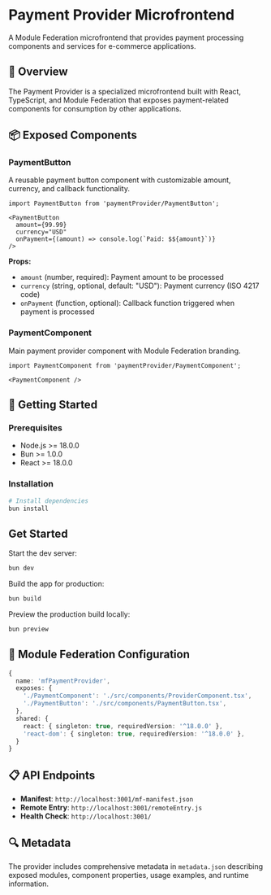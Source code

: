 # Payment Provider Microfrontend

A Module Federation microfrontend that provides payment processing components and services for e-commerce applications.

## 🎯 Overview

The Payment Provider is a specialized microfrontend built with React, TypeScript, and Module Federation that exposes payment-related components for consumption by other applications.

## 📦 Exposed Components

### PaymentButton

A reusable payment button component with customizable amount, currency, and callback functionality.

```tsx
import PaymentButton from 'paymentProvider/PaymentButton';

<PaymentButton 
  amount={99.99}
  currency="USD"
  onPayment={(amount) => console.log(`Paid: $${amount}`)}
/>
```

**Props:**
- `amount` (number, required): Payment amount to be processed
- `currency` (string, optional, default: "USD"): Payment currency (ISO 4217 code)
- `onPayment` (function, optional): Callback function triggered when payment is processed

### PaymentComponent

Main payment provider component with Module Federation branding.

```tsx
import PaymentComponent from 'paymentProvider/PaymentComponent';

<PaymentComponent />
```

## 🚀 Getting Started

### Prerequisites

- Node.js >= 18.0.0
- Bun >= 1.0.0  
- React >= 18.0.0

### Installation

```bash
# Install dependencies
bun install
```

## Get Started

Start the dev server:

```bash
bun dev
```

Build the app for production:

```bash
bun build
```

Preview the production build locally:

```bash
bun preview
```

## 🔧 Module Federation Configuration

```typescript
{
  name: 'mfPaymentProvider',
  exposes: {
    './PaymentComponent': './src/components/ProviderComponent.tsx',
    './PaymentButton': './src/components/PaymentButton.tsx',
  },
  shared: {
    react: { singleton: true, requiredVersion: '^18.0.0' },
    'react-dom': { singleton: true, requiredVersion: '^18.0.0' },
  }
}
```

## 📋 API Endpoints

- **Manifest**: `http://localhost:3001/mf-manifest.json`
- **Remote Entry**: `http://localhost:3001/remoteEntry.js`
- **Health Check**: `http://localhost:3001/`

## 🔍 Metadata

The provider includes comprehensive metadata in `metadata.json` describing exposed modules, component properties, usage examples, and runtime information.
